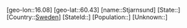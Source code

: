 ﻿---
location: [60.43,16.08]
type: City
tags:
- geo/City


SpocWebEntityId: 34573
isDeleted: false
confidential: public

---
[geo-lon::16.08]
[geo-lat::60.43]
[name::Stjarnsund]
[State::]
[Country::[Sweden](geo/Continent/Europe/Sweden.md)]
[StateId::]
[Population::]
[Unknown::]

